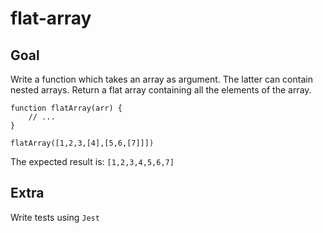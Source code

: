 # flat-array

## Goal

Write a function which takes an array as argument. The latter can contain nested arrays.
Return a flat array containing all the elements of the array.

```
function flatArray(arr) {
    // ...
}

flatArray([1,2,3,[4],[5,6,[7]]])
```

The expected result is: `[1,2,3,4,5,6,7]`

## Extra

Write tests using `Jest`
